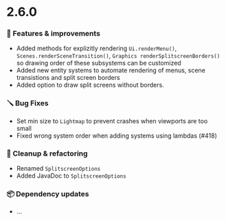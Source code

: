 # 2.6.0

### 🚀 Features & improvements

- Added methods for explizitly rendering `Ui.renderMenu()`, `Scenes.renderSceneTransition()`,
  `Graphics renderSplitscreenBorders()` so drawing order of these subsystems can be customized
- Added new entity systems to automate rendering of menus, scene transistions and split screen borders
- Added option to draw split screens without borders.

### 🪛 Bug Fixes

- Set min size to `Lightmap` to prevent crashes when viewports are too small
- Fixed wrong system order when adding systems using lambdas (#418)

### 🧽 Cleanup & refactoring

- Renamed `SplitscreenOptions`
- Added JavaDoc to `SplitscreenOptions`

### 📦 Dependency updates

- ...